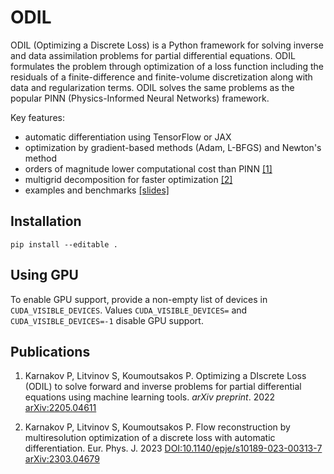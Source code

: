 # ODIL

ODIL (Optimizing a Discrete Loss) is a Python framework for solving inverse and data assimilation problems for partial differential equations.
ODIL formulates the problem through optimization of a loss function including the residuals of a finite-difference and finite-volume discretization
along with data and regularization terms.
ODIL solves the same problems as the popular PINN (Physics-Informed Neural Networks) framework.

Key features:
* automatic differentiation using TensorFlow or JAX
* optimization by gradient-based methods (Adam, L-BFGS) and Newton's method
* orders of magnitude lower computational cost than PINN [[1]](https://arxiv.org/abs/2205.04611)
* multigrid decomposition for faster optimization [[2]](https://doi.org/10.1140/epje/s10189-023-00313-7)
* examples and benchmarks [[slides]](https://cselab.github.io/odil/slides/usc_workshop.pdf)

## Installation

```
pip install --editable .
```

## Using GPU

To enable GPU support, provide a non-empty list of devices in `CUDA_VISIBLE_DEVICES`.
Values `CUDA_VISIBLE_DEVICES=` and `CUDA_VISIBLE_DEVICES=-1` disable GPU support.

## Publications

1. Karnakov P, Litvinov S, Koumoutsakos P. Optimizing a DIscrete Loss
   (ODIL) to solve forward and inverse problems for partial
   differential equations using machine learning tools.
   _arXiv preprint_. 2022
   [arXiv:2205.04611](https://arxiv.org/abs/2205.04611)

2. Karnakov P, Litvinov S, Koumoutsakos P. Flow reconstruction by
   multiresolution optimization of a discrete loss with automatic
   differentiation. Eur. Phys. J. 2023
   [DOI:10.1140/epje/s10189-023-00313-7](https://doi.org/10.1140/epje/s10189-023-00313-7)
   [arXiv:2303.04679](https://arxiv.org/abs/2303.04679)

